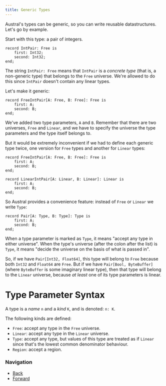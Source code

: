 ```yaml
---
title: Generic Types
---
```


Austral's types can be generic, so you can write reusable datastructures. Let's
go by example.

Start with this type: a pair of integers.

```austral
record IntPair: Free is
    first: Int32;
    second: Int32;
end;
```

The string `IntPair: Free` means that `IntPair` is a _concrete type_ (that is, a
non-generic type) that belongs to the `Free` universe. We're allowed to do this
since `IntPair` doesn't contain any linear types.

Let's make it generic:

```austral
record FreeIntPair[A: Free, B: Free]: Free is
    first: A;
    second: B;
end;
```

We've added two type parameters, `A` and `B`. Remember that there are two
universes, `Free` and `Linear`, and we have to specify the universe the type
parameters and the type itself belongs to.

But it would be extremely inconvenient if we had to define each generic type
twice, one version for `Free` types and another for `Linear` types:

```austral
record FreeIntPair[A: Free, B: Free]: Free is
    first: A;
    second: B;
end;

record LinearIntPair[A: Linear, B: Linear]: Linear is
    first: A;
    second: B;
end;
```

So Austral provides a convenience feature: instead of `Free` or `Linear` we
write `Type`:

```
record Pair[A: Type, B: Type]: Type is
    first: A;
    second: B;
end;
```

When a type parameter is marked as `Type`, it means "accept any type in either
universe". When the type's universe (after the colon after the list) is `Type`,
it means "decide the universe on the basis of what is passed in".

So, if we have `Pair[Int32, Float64]`, this type will belong to `Free` because
both `Int32` and `Float64` are `Free`. But if we have `Pair[Bool, ByteBuffer]`
(where `ByteBuffer` is some imaginary linear type), then that type will belong
to the `Linear` universe, because _at least_ one of its type parameters is
linear.

# Type Parameter Syntax

A type is a _name_ `n` and a _kind_ `K`, and is denoted: `n: K`.

The following kinds are defined:

- `Free`: accept any type in the `Free` universe.
- `Linear`: accept any type in the `Linear` universe.
- `Type`: accept any type, but values of this type are treated as if `Linear`
  since that's the lowest common denominator behaviour.
- `Region`: accept a region.

### Navigation

- [Back](/tutorial/borrowing)
- [Forward](/tutorial/generic-functions)

